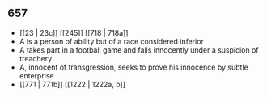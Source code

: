 ## 657
- [[23 | 23c]] [[245]] [[718 | 718a]] 
- A is a person of ability but of a race considered inferior
- A takes part in a football game and falls innocently under a suspicion of treachery
- A, innocent of transgression, seeks to prove his innocence by subtle enterprise
- [[771 | 771b]] [[1222 | 1222a, b]] 

